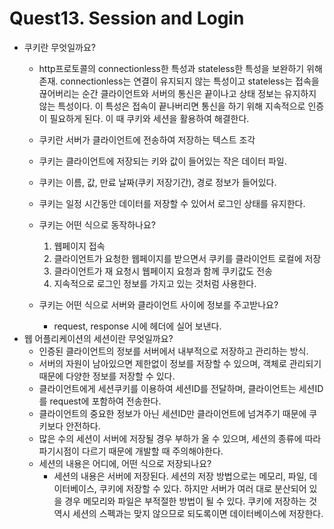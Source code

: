 # Quest13. Session and Login

* 쿠키란 무엇일까요?
    * http프로토콜의 connectionless한 특성과 stateless한 특성을 보완하기 위해 존재. connectionless는 연결이 유지되지 않는 특성이고 stateless는 접속을 끊어버리는 순간 클라이언트와 서버의 통신은 끝이나고 상태 정보는 유지하지 않는 특성이다. 이 특성은 접속이 끝나버리면 통신을 하기 위해 지속적으로 인증이 필요하게 된다. 이 때 쿠키와 세션을 활용하여 해결한다.
    * 쿠키란 서버가 클라이언트에 전송하여 저장하는 텍스트 조각
    * 쿠키는 클라이언트에 저장되는 키와 값이 들어있는 작은 데이터 파일.
    * 쿠키는 이름, 값, 만료 날짜(쿠키 저장기간), 경로 정보가 들어있다.
    * 쿠키는 일정 시간동안 데이터를 저장할 수 있어서 로그인 상태를 유지한다.
    
    * 쿠키는 어떤 식으로 동작하나요?
        1. 웹페이지 접속
        1. 클라이언트가 요청한 웹페이지를 받으면서 쿠키를 클라이언트 로컬에 저장
        1. 클라이언트가 재 요청시 웹페이지 요청과 함께 쿠키값도 전송
        1. 지속적으로 로그인 정보를 가지고 있는 것처럼 사용한다.
    * 쿠키는 어떤 식으로 서버와 클라이언트 사이에 정보를 주고받나요?
        * request, response 시에 헤더에 실어 보낸다.
* 웹 어플리케이션의 세션이란 무엇일까요?
    * 인증된 클라이언트의 정보를 서버에서 내부적으로 저장하고 관리하는 방식.
    * 서버의 자원이 남아있으면 제한없이 정보를 저장할 수 있으며, 객체로 관리되기 때문에 다양한 정보를 저장할 수 있다.
    * 클라이언트에게 세션쿠키를 이용하여 세션ID를 전달하며, 클라이언트는 세션ID를 request에 포함하여 전송한다.
    * 클라이언트의 중요한 정보가 아닌 세션ID만 클라이언트에 넘겨주기 때문에 쿠키보다 안전하다.
    * 많은 수의 세션이 서버에 저장될 경우 부하가 올 수 있으며, 세션의 종류에 따라 파기시점이 다르기 때문에 개발할 때 주의해야한다.
    * 세션의 내용은 어디에, 어떤 식으로 저장되나요?
        * 세션의 내용은 서버에 저장된다. 세션의 저장 방법으로는 메모리, 파일, 데이터베이스, 쿠키에 저장할 수 있다. 하지만 서버가 여러 대로 분산되어 있을 경우 메모리와 파일은 부적절한 방법이 될 수 있다. 쿠키에 저장하는 것 역시 세션의 스펙과는 맞지 않으므로 되도록이면 데이터베이스에 저장한다.